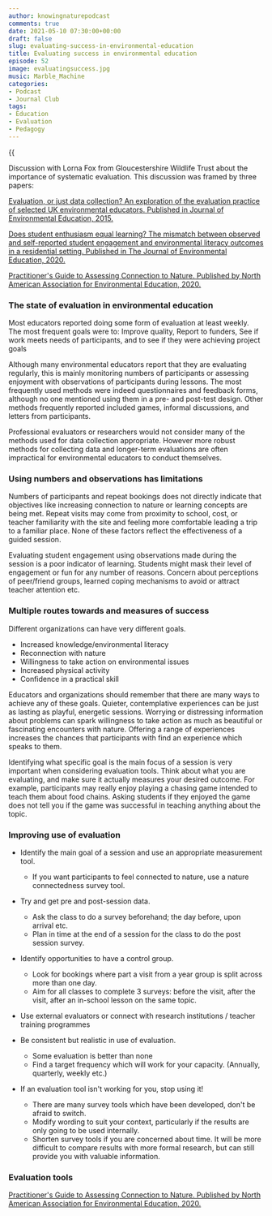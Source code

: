 ```yaml
---
author: knowingnaturepodcast
comments: true
date: 2021-05-10 07:30:00+00:00
draft: false
slug: evaluating-success-in-environmental-education
title: Evaluating success in environmental education
episode: 52
image: evaluatingsuccess.jpg
music: Marble_Machine
categories:
- Podcast
- Journal Club
tags:
- Education
- Evaluation
- Pedagogy
---
```


{{<audio src="https://mcdn.podbean.com/mf/web/xuav93/Ep_52_-_Evaluating_success_in_environmental_education945wz.mp3" >}}

Discussion with Lorna Fox from Gloucestershire Wildlife Trust about the
importance of systematic evaluation. This discussion was framed by three
papers:

[Evaluation, or just data collection? An exploration of the evaluation practice of selected UK environmental educators. Published in Journal of Environmental Education, 2015.](https://www.tandfonline.com/doi/abs/10.1080/00958964.2014.973351)

[Does student enthusiasm equal learning? The mismatch between observed and self-reported student engagement and environmental literacy outcomes in a residential setting. Published in The Journal of Environmental Education, 2020.](https://www.tandfonline.com/doi/full/10.1080/00958964.2020.1727404)

[Practitioner's Guide to Assessing Connection to Nature. Published by North American Association for Environmental Education, 2020.](https://naaee.org/eepro/publication/practitioner-guide-assessing-connection)

### The state of evaluation in environmental education

Most educators reported doing some form of evaluation at least weekly. The
most frequent goals were to: Improve quality, Report to funders, See if work
meets needs of participants, and to see if they were achieving project goals

Although many environmental educators report that they are evaluating
regularly, this is mainly monitoring numbers of participants or assessing
enjoyment with observations of participants during lessons. The most
frequently used methods were indeed questionnaires and feedback forms,
although no one mentioned using them in a pre- and post-test design. Other
methods frequently reported included games, informal discussions, and letters
from participants.

Professional evaluators or researchers would not consider many of the methods
used for data collection appropriate. However more robust methods for
collecting data and longer-term evaluations are often impractical for
environmental educators to conduct themselves.

### **Using numbers and observations has limitations**

Numbers of participants and repeat bookings does not directly indicate that
objectives like increasing connection to nature or learning concepts are being
met. Repeat visits may come from proximity to school, cost, or teacher
familiarity with the site and feeling more comfortable leading a trip to a
familiar place. None of these factors reflect the effectiveness of a guided
session.

Evaluating student engagement using observations made during the session is a
poor indicator of learning. Students might mask their level of engagement or
fun for any number of reasons. Concern about perceptions of peer/friend
groups, learned coping mechanisms to avoid or attract teacher attention etc.

### **Multiple routes towards and measures of success**

Different organizations can have very different goals.

  * Increased knowledge/environmental literacy
  * Reconnection with nature
  * Willingness to take action on environmental issues
  * Increased physical activity
  * Confidence in a practical skill

Educators and organizations should remember that there are many ways to
achieve any of these goals. Quieter, contemplative experiences can be just as
lasting as playful, energetic sessions. Worrying or distressing information
about problems can spark willingness to take action as much as beautiful or
fascinating encounters with nature. Offering a range of experiences increases
the chances that participants with find an experience which speaks to them.

Identifying what specific goal is the main focus of a session is very
important when considering evaluation tools. Think about what you are
evaluating, and make sure it actually measures your desired outcome. For
example, participants may really enjoy playing a chasing game intended to
teach them about food chains. Asking students if they enjoyed the game does
not tell you if the game was successful in teaching anything about the topic.

### **Improving use of evaluation**

  * Identify the main goal of a session and use an appropriate measurement tool.
    * If you want participants to feel connected to nature, use a nature connectedness survey tool.

  * Try and get pre and post-session data.
    * Ask the class to do a survey beforehand; the day before, upon arrival etc.
    * Plan in time at the end of a session for the class to do the post session survey.

  * Identify opportunities to have a control group.
    * Look for bookings where part a visit from a year group is split across more than one day.
    * Aim for all classes to complete 3 surveys: before the visit, after the visit, after an in-school lesson on the same topic.

  * Use external evaluators or connect with research institutions / teacher training programmes

  * Be consistent but realistic in use of evaluation.
    * Some evaluation is better than none
    * Find a target frequency which will work for your capacity. (Annually, quarterly, weekly etc.)

  * If an evaluation tool isn't working for you, stop using it!
    * There are many survey tools which have been developed, don't be afraid to switch.
    * Modify wording to suit your context, particularly if the results are only going to be used internally.
    * Shorten survey tools if you are concerned about time. It will be more difficult to compare results with more formal research, but can still provide you with valuable information. 

### Evaluation tools

[Practitioner's Guide to Assessing Connection to Nature. Published by North American Association for Environmental Education, 2020.](https://naaee.org/eepro/publication/practitioner-guide-assessing-connection)

